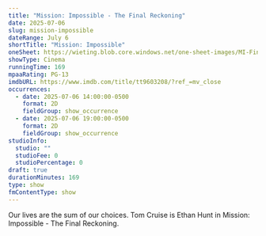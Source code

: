 ```yaml
---
title: "Mission: Impossible - The Final Reckoning"
date: 2025-07-06
slug: mission-impossible
dateRange: July 6
shortTitle: "Mission: Impossible"
oneSheet: https://wieting.blob.core.windows.net/one-sheet-images/MI-Final.png
showType: Cinema
runningTime: 169
mpaaRating: PG-13
imdbURL: https://www.imdb.com/title/tt9603208/?ref_=mv_close
occurrences:
  - date: 2025-07-06 14:00:00-0500
    format: 2D
    fieldGroup: show_occurrence
  - date: 2025-07-06 19:00:00-0500
    format: 2D
    fieldGroup: show_occurrence
studioInfo:
  studio: ""
  studioFee: 0
  studioPercentage: 0
draft: true
durationMinutes: 169
type: show
fmContentType: show
---
```

Our lives are the sum of our choices. Tom Cruise is Ethan Hunt in Mission: Impossible - The Final Reckoning.